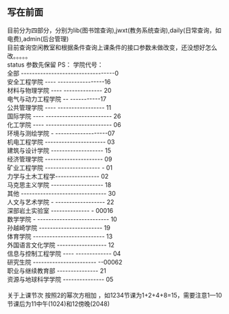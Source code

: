 <h2>写在前面</h2>
目前分为四部分，分别为lib(图书馆查询),jwxt(教务系统查询),daily(日常查询，如电费),admin(后台管理)<br>
目前查询空闲教室和根据条件查询上课条件的接口参数未做改变，还没想好怎么改。。。。。<br>
status 参数先保留
PS：
学院代号：<br>
全部      ----------------------------------0<br>
安全工程学院  ----    -----------------16<br>
材料与物理学院  ---- --------------  20<br>
电气与动力工程学院 -- -----------17<br>
公共管理学院   ----   ----------------- 11<br>
国际学院       ---- ------------------------  26<br>
化工学院       ---- ------------------------  06<br>
环境与测绘学院   -  -------------------07<br>
机电工程学院     ----------------------  03<br>
建筑与设计学院   -------------------  15<br>
经济管理学院    ---------------------   09<br>
矿业工程学院     -------------------- - 01<br>
力学与土木工程学---------------- 02<br>
马克思主义学院     ------------------- 18<br>
其他             ------------------------------- 30<br>
人文与艺术学院    - ------------------ 22<br>
深部岩土实验室    -------------- - 00016<br>
数学学院         - -------------------------- 10<br>
孙越崎学院        -----------------------  19<br>
体育学院          --------------------------  13<br>
外国语言文化学院    ------------------  12<br>
信息与控制工程学院  ---- ------------- 04<br>
研究生院           ----------------------- --00062<br>
职业与继续教育部     --------------- 21<br>
资源与地球科学学院    --------------- 05<br>
<br>
关于上课节次 按照2的幂次方相加 ，如1234节课为1+2+4+8=15，需要注意1—10节课后为11中午(1024)和12傍晚(2048)